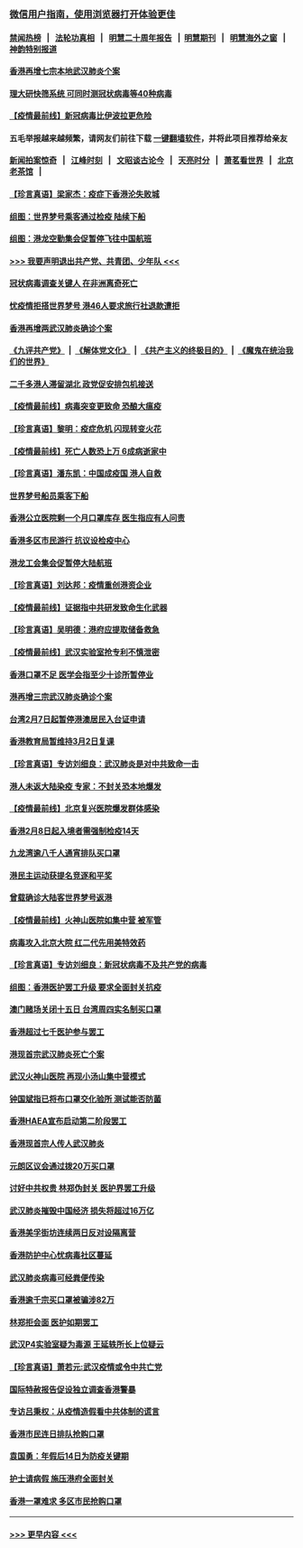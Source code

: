 ### [微信用户指南，使用浏览器打开体验更佳](https://github.com/gfw-breaker/banned-news1/blob/master/indexes/wechat-guide.md?t=0)
#### [禁闻热榜](热点新闻.md?t=0)  &nbsp;&nbsp;|&nbsp;&nbsp; [法轮功真相](https://github.com/gfw-breaker/truth/blob/master/README.md?t=0) &nbsp;&nbsp;|&nbsp;&nbsp; [明慧二十周年报告](https://github.com/gfw-breaker/mh-reports/blob/master/README.md?t=0) &nbsp;&nbsp;|&nbsp;&nbsp;[明慧期刊](https://github.com/gfw-breaker/mh-qikan) &nbsp;&nbsp;|&nbsp;&nbsp; [明慧海外之窗](https://github.com/gfw-breaker/mh-news/blob/master/README.md?t=0) &nbsp;&nbsp;|&nbsp;&nbsp; [神韵特别报道](https://github.com/gfw-breaker/mh-news/blob/master/shenyun.md?t=0)
#### [香港再增七宗本地武汉肺炎个案](../pages/nsc415/n11862405.md?t=02121302) 
#### [理大研快筛系统 可同时测冠状病毒等40种病毒](../pages/nsc415/n11862376.md?t=02121302) 
#### [【疫情最前线】新冠病毒比伊波拉更危险](../pages/nsc415/n11862199.md?t=02121302) 
#### 五毛举报越来越频繁，请网友们前往下载 [一键翻墙软件](https://github.com/gfw-breaker/ssr-accounts)，并将此项目推荐给亲友
#### [新闻拍案惊奇](https://github.com/gfw-breaker/banned-news1/blob/master/pages/link4.md) &nbsp;&nbsp;|&nbsp;&nbsp; [江峰时刻](https://github.com/gfw-breaker/banned-news1/blob/master/pages/link4.md) &nbsp;&nbsp;|&nbsp;&nbsp; [文昭谈古论今](https://github.com/gfw-breaker/banned-news1/blob/master/pages/link4.md) &nbsp;&nbsp;|&nbsp;&nbsp; [天亮时分](https://github.com/gfw-breaker/banned-news1/blob/master/pages/link4.md) &nbsp;&nbsp;|&nbsp;&nbsp; [萧茗看世界](https://github.com/gfw-breaker/banned-news1/blob/master/pages/link4.md) &nbsp;&nbsp;|&nbsp;&nbsp; [北京老茶馆](https://github.com/gfw-breaker/banned-news1/blob/master/pages/link4.md) &nbsp;&nbsp;|&nbsp;&nbsp; 
#### [【珍言真语】梁家杰：疫症下香港沦失败城](../pages/nsc415/n11861588.md?t=02121302) 
#### [组图：世界梦号乘客通过检疫 陆续下船](../pages/nsc415/n11858302.md?t=02121302) 
#### [组图：港龙空勤集会促暂停飞往中国航班](../pages/nsc415/n11858190.md?t=02121302) 
#### [>>> 我要声明退出共产党、共青团、少年队 <<<](https://github.com/begood0513/goodnews/blob/master/quit/letter.md) 
#### [冠状病毒调查关键人 在非洲离奇死亡](../pages/nsc415/n11859798.md?t=02121302) 
#### [忧疫情拒搭世界梦号 港46人要求旅行社退款遭拒](../pages/nsc415/n11859849.md?t=02121302) 
#### [香港再增两武汉肺炎确诊个案](../pages/nsc415/n11859833.md?t=02121302) 
#### [《九评共产党》](https://github.com/begood0513/9ping.md/blob/master/README.md) &nbsp;|&nbsp; [《解体党文化》](../../../../jtdwh.md/blob/master/README.md)  &nbsp;|&nbsp; [《共产主义的终极目的》](../../../../gczydzjmd.md/blob/master/README.md) &nbsp;|&nbsp; [《魔鬼在统治我们的世界》](../../../../mgztzwmdsj.md/blob/master/README.md) 
#### [二千多港人滞留湖北 政党促安排包机接送](../pages/nsc415/n11859831.md?t=02121302) 
#### [【疫情最前线】病毒突变更致命 恐酿大瘟疫](../pages/nsc415/n11859604.md?t=02121302) 
#### [【珍言真语】黎明：疫症危机 闪现转变火花](../pages/nsc415/n11859199.md?t=02121302) 
#### [【疫情最前线】死亡人数恐上万 6成病逝家中](../pages/nsc415/n11856687.md?t=02121302) 
#### [【珍言真语】潘东凯：中国成疫国 港人自救](../pages/nsc415/n11856962.md?t=02121302) 
#### [世界梦号船员乘客下船](../pages/nsc415/n11856883.md?t=02121302) 
#### [香港公立医院剩一个月口罩库存 医生指应有人问责](../pages/nsc415/n11856875.md?t=02121302) 
#### [香港多区市民游行 抗议设检疫中心](../pages/nsc415/n11856866.md?t=02121302) 
#### [港龙工会集会促暂停大陆航班](../pages/nsc415/n11856840.md?t=02121302) 
#### [【珍言真语】刘达邦：疫情重创港资企业](../pages/nsc415/n11854274.md?t=02121302) 
#### [【疫情最前线】证据指中共研发致命生化武器](../pages/nsc415/n11853087.md?t=02121302) 
#### [【珍言真语】吴明德：港府应提取储备救急](../pages/nsc415/n11852734.md?t=02121302) 
#### [【疫情最前线】武汉实验室抢专利不慎泄密](../pages/nsc415/n11850310.md?t=02121302) 
#### [香港口罩不足 医学会指至少十诊所暂停业](../pages/nsc415/n11850301.md?t=02121302) 
#### [港再增三宗武汉肺炎确诊个案](../pages/nsc415/n11850328.md?t=02121302) 
#### [台湾2月7日起暂停港澳居民入台证申请](../pages/nsc415/n11850304.md?t=02121302) 
#### [香港教育局暂维持3月2日复课](../pages/nsc415/n11850260.md?t=02121302) 
#### [【珍言真语】专访刘细良：武汉肺炎是对中共致命一击](../pages/nsc415/n11849934.md?t=02121302) 
#### [港人未返大陆染疫 专家：不封关恐本地爆发](../pages/nsc415/n11848021.md?t=02121302) 
#### [【疫情最前线】北京复兴医院爆发群体感染](../pages/nsc415/n11847626.md?t=02121302) 
#### [香港2月8日起入境者需强制检疫14天](../pages/nsc415/n11847658.md?t=02121302) 
#### [九龙湾逾八千人通宵排队买口罩](../pages/nsc415/n11847647.md?t=02121302) 
#### [港民主运动获提名竞逐和平奖](../pages/nsc415/n11847633.md?t=02121302) 
#### [曾载确诊大陆客世界梦号返港](../pages/nsc415/n11847608.md?t=02121302) 
#### [【疫情最前线】火神山医院如集中营 被军管](../pages/nsc415/n11847524.md?t=02121302) 
#### [病毒攻入北京大院 红二代先用美特效药](../pages/nsc415/n11847427.md?t=02121302) 
#### [【珍言真语】专访刘细良：新冠状病毒不及共产党的病毒](../pages/nsc415/n11847164.md?t=02121302) 
#### [组图：香港医护罢工升级 要求全面封关抗疫](../pages/nsc415/n11844107.md?t=02121302) 
#### [澳门赌场关闭十五日 台湾周四实名制买口罩](../pages/nsc415/n11845083.md?t=02121302) 
#### [香港超过七千医护参与罢工](../pages/nsc415/n11845051.md?t=02121302) 
#### [港现首宗武汉肺炎死亡个案](../pages/nsc415/n11844998.md?t=02121302) 
#### [武汉火神山医院 再现小汤山集中营模式](../pages/nsc415/n11844763.md?t=02121302) 
#### [钟国斌指已将布口罩交化验所 测试能否防菌](../pages/nsc415/n11842783.md?t=02121302) 
#### [香港HAEA宣布启动第二阶段罢工](../pages/nsc415/n11842723.md?t=02121302) 
#### [香港现首宗人传人武汉肺炎](../pages/nsc415/n11842766.md?t=02121302) 
#### [元朗区议会通过拨20万买口罩](../pages/nsc415/n11842754.md?t=02121302) 
#### [讨好中共权贵 林郑伪封关 医护界罢工升级](../pages/nsc415/n11842359.md?t=02121302) 
#### [武汉肺炎摧毁中国经济 损失将超过16万亿](../pages/nsc415/n11839723.md?t=02121302) 
#### [香港美孚街坊连续两日反对设隔离营](../pages/nsc415/n11839962.md?t=02121302) 
#### [香港防护中心忧病毒社区蔓延](../pages/nsc415/n11839933.md?t=02121302) 
#### [武汉肺炎病毒可经粪便传染](../pages/nsc415/n11839939.md?t=02121302) 
#### [香港逾千宗买口罩被骗涉82万](../pages/nsc415/n11839914.md?t=02121302) 
#### [林郑拒会面 医护如期罢工](../pages/nsc415/n11839892.md?t=02121302) 
#### [武汉P4实验室疑为毒源 王延轶所长上位疑云](../pages/nsc415/n11835543.md?t=02121302) 
#### [【珍言真语】萧若元:武汉疫情或令中共亡党](../pages/nsc415/n11829394.md?t=02121302) 
#### [国际特赦报告促设独立调查香港警暴](../pages/nsc415/n11833845.md?t=02121302) 
#### [专访吕秉权：从疫情造假看中共体制的谎言](../pages/nsc415/n11833813.md?t=02121302) 
#### [香港市民连日排队抢购口罩](../pages/nsc415/n11833794.md?t=02121302) 
#### [袁国勇：年假后14日为防疫关键期](../pages/nsc415/n11831088.md?t=02121302) 
#### [护士请病假 施压港府全面封关](../pages/nsc415/n11831030.md?t=02121302) 
#### [香港一罩难求 多区市民抢购口罩](../pages/nsc415/n11831002.md?t=02121302) 

----
#### [ >>> 更早内容 <<< ](../indexes/nsc415-earlier.md)
